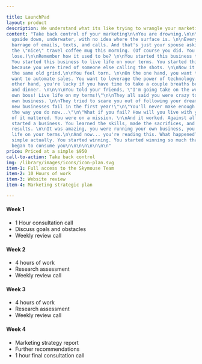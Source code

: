 ```yaml
---

title: LaunchPad
layout: product
description: We understand what its like trying to wrangle your marketing when youre just starting. Here's a plan that helps you start taking control of your marketing now.
content: "Take back control of your marketing\n\nYou are drowning.\n\nYou are
  upside down, underwater, with no idea where the surface is. \n\nEvery day is a new
  barrage of emails, texts, and calls. And that's just your spouse asking if you took
  the \"nice\" travel coffee mug this morning. (Of course you did. You snooze, you
  lose.)\n\nRemember how it used to be? \n\nYou started this business to make a difference.
  You started this business to live life on your terms. You started this business
  because you were tired of someone else calling the shots. \n\nNow it feels like
  the same old grind.\n\nYou feel torn. \n\nOn the one hand, you want to grow. You
  want to automate sales. You want to leverage the power of technology. \n\nOn the
  other hand, you're lucky if you have time to take a couple breaths between breakfast
  and dinner. \n\n\n\nYou told your friends, \"I'm going take on the world! Be my
  own boss! Live life on my terms!\"\n\nThey all said you were crazy to start your
  own business. \n\nThey tried to scare you out of following your dream.\n\"80% of
  new businesses fail in the first year!\"\n\"You'll never make enough money to live
  the way you do now...\"\n\"What if you fail? How will you live with yourself?\"\n\nNone
  of it mattered. You were on a mission. \n\nAnd it worked. Against all odds, you
  started a business. You learned the skills, made the sacrifices, and earned the
  results. \n\nIt was amazing, you were running your own business, you were living
  life on your terms.\n\nAnd now... you're reading this. What happened? \n\nIt's pretty
  simple actually. You started winning. You started winning so much that your business
  began to consume you\n\n\n\n\n\n\n\n"
price: Priced at a simple $950
call-to-action: Take back control
img: /library/images/icons/icon-plan.svg
item-1: Full access to the Skymouse Team
item-2: 10 Hours of work
item-3: Website review
item-4: Marketing strategic plan

---
```


#### Week 1
- 1 Hour consultation call
- Discuss goals and obstacles
- Weekly review call

#### Week 2
- 4 hours of work
- Research assessment
- Weekly review call
			
#### Week 3
- 4 hours of work
- Research assessment
- Weekly review call

#### Week 4
- Marketing strategy report
- Further recommendations
- 1 hour final consultation call